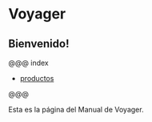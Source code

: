 # Voyager

## Bienvenido!

@@@ index

* [productos](productos/index.md)

@@@

Esta es la página del Manual de Voyager.

